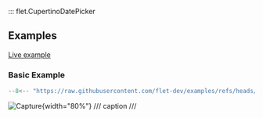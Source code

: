 ::: flet.CupertinoDatePicker

## Examples

[Live example](https://flet-controls-gallery.fly.dev/dialogs/cupertinodatepicker)

### Basic Example

```python
--8<-- "https://raw.githubusercontent.com/flet-dev/examples/refs/heads/v1-docs/python/controls/"
```

![Capture](){width="80%"}
/// caption
///